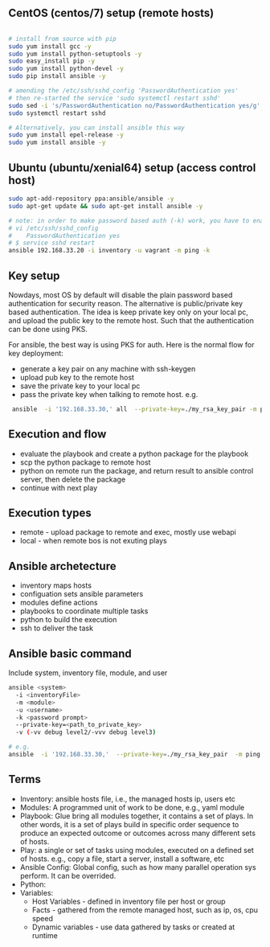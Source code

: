 ## CentOS (centos/7) setup (remote hosts)

```bash

# install from source with pip
sudo yum install gcc -y
sudo yum install python-setuptools -y
sudo easy_install pip -y
sudo yum install python-devel -y
sudo pip install ansible -y

# amending the /etc/ssh/sshd_config 'PasswordAuthentication yes'
# then re-started the service 'sudo systemctl restart sshd'
sudo sed -i 's/PasswordAuthentication no/PasswordAuthentication yes/g' /etc/ssh/sshd_config;
sudo systemctl restart sshd

# Alternatively, you can install ansible this way
sudo yum install epel-release -y
sudo yum install ansible -y
```

## Ubuntu (ubuntu/xenial64) setup (access control host)

```bash
sudo apt-add-repository ppa:ansible/ansible -y
sudo apt-get update && sudo apt-get install ansible -y

# note: in order to make password based auth (-k) work, you have to enable it, e.g.
# vi /etc/ssh/sshd_config
#    PasswordAuthentication yes
# $ service sshd restart
ansible 192.168.33.20 -i inventory -u vagrant -m ping -k
```

## Key setup

Nowdays, most OS by default will disable the plain password based authentication for security reason.
The alternative is public/private key based authentication. The idea is keep private key only on your local pc,
and upload the public key to the remote host. Such that the authentication can be done using PKS.

For ansible, the best way is using PKS for auth. Here is the normal flow for key deployment:
* generate a key pair on any machine with ssh-keygen
* upload pub key to the remote host
* save the private key to your local pc
* pass the private key when talking to remote host. e.g.
```bash
 ansible  -i '192.168.33.30,' all  --private-key=./my_rsa_key_pair -m ping -u vagrant -vvv
```

## Execution and flow
* evaluate the playbook and create a python package for the playbook
* scp the python package to remote host
* python on remote run the package, and return result to ansible control server, then delete the package
* continue with next play

## Execution types
* remote - upload package to remote and exec, mostly use webapi
* local - when remote bos is not exuting plays

## Ansible archetecture
* inventory maps hosts
* configuation sets ansible parameters
* modules define actions
* playbooks to coordinate multiple tasks
* python to build the execution
* ssh to deliver the task

## Ansible basic command

Include system, inventory file, module, and user

```bash
ansible <system>
  -i <inventoryFile>
  -m <module>
  -u <username>
  -k <password prompt>
  --private-key=<path_to_private_key>
  -v (-vv debug level2/-vvv debug level3)

# e.g.
ansible  -i '192.168.33.30,'  --private-key=./my_rsa_key_pair  -m ping all -vvv -u vagrant
```


## Terms

* Inventory: ansible hosts file, i.e., the managed hosts ip, users etc
* Modules: A programmed unit of work to be done, e.g., yaml module
* Playbook: Glue bring all modules together, it contains a set of plays. In other words, it is a set of plays build in specific order sequence to produce an expected outcome or outcomes across many different sets of hosts.
* Play: a single or set of tasks using modules, executed on a defined set of hosts. e.g., copy  a file, start a server, install a software, etc
* Ansible Config: Global config, such as how many parallel operation sys perform. It can be overrided.
* Python:
* Variables:
  * Host Variables - defined in inventory file per host or group
  * Facts - gathered from the remote managed host, such as ip, os, cpu speed
  * Dynamic variables - use data gathered by tasks or created at runtime
